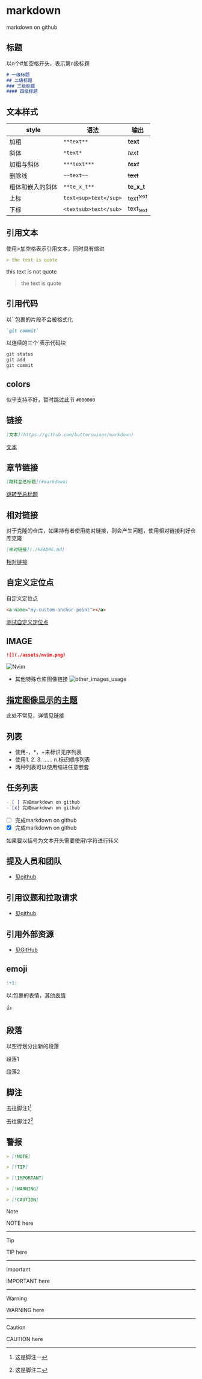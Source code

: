 # markdown

markdown on github

## 标题

以n个#加空格开头，表示第n级标题

```markdown
# 一级标题
## 二级标题
### 三级标题
#### 四级标题
```

## 文本样式

| style | 语法| 输出|
| --------------- | --------------- | --------------- |
| 加粗 | `**text**` | **text** |
| 斜体 | `*text*` | *text* |
| 加粗与斜体 | `***text***` | ***text*** |
| 删除线 | `~~text~~` | ~~text~~ |
| 粗体和嵌入的斜体 | `**te_x_t**` | **te_x_t** |
| 上标 | `text<sup>text</sup>` | text<sup>text</sup> |
| 下标| `<textsub>text</sub>` | text<sub>text</sub> |

## 引用文本

使用>加空格表示引用文本，同时具有缩进

```markdown
> the text is quote
```

this text is not quote
> the text is quote

## 引用代码

以``包裹的片段不会被格式化

```markdown
`git commit`
```

以连续的三个`表示代码块

```markdown
git status
git add
git commit
```

## colors

似乎支持不好，暂时跳过此节
`#000000`

## 链接

```markdown
[文本](https://github.com/butterswings/markdown)
```

[文本](https://github.com/butterswings/markdown)

## 章节链接

```markdown
[跳转至总标题](#markdown)
```

[跳转至总标题](#markdown)

## 相对链接

对于克隆的仓库，如果持有者使用绝对链接，则会产生问题，使用相对链接利好仓库克隆

```markdown
[相对链接](./README.md)
```

[相对链接](./README.md)

## 自定义定位点

<a name="my-custom-anchor-point">自定义定位点</a>

```markdown
<a name="my-custom-anchor-point"></a>
```

[测试自定义定位点](#my-custom-anchor-point)

## IMAGE

```markdown
![](./assets/nvim.png)
```

![Nvim](./assets/nvim.png)

- 其他特殊仓库图像链接
![other_images_usage](./assets/other_images_usage.png)

## [指定图像显示的主题](https://docs.github.com/zh/get-started/writing-on-github/getting-started-with-writing-and-formatting-on-github/basic-writing-and-formatting-syntax#specifying-the-theme-an-image-is-shown-to)

此处不常见，详情见链接

## 列表

- 使用-，*，+来标识无序列表
- 使用1. 2. 3. ...... n.标识顺序列表
- 两种列表可以使用缩进任意嵌套

## 任务列表

```markdown
- [ ] 完成markdown on github
- [x] 完成markdown on github
```

- [ ] 完成markdown on github
- [x] 完成markdown on github

如果要以括号为文本开头需要使用\字符进行转义

## 提及人员和团队

- [见github](https://docs.github.com/zh/get-started/writing-on-github/getting-started-with-writing-and-formatting-on-github/basic-writing-and-formatting-syntax#mentioning-people-and-teams)

## 引用议题和拉取请求

- [见github](https://docs.github.com/zh/get-started/writing-on-github/getting-started-with-writing-and-formatting-on-github/basic-writing-and-formatting-syntax#referencing-issues-and-pull-requests)

## 引用外部资源

- [见GitHub](https://docs.github.com/zh/get-started/writing-on-github/getting-started-with-writing-and-formatting-on-github/basic-writing-and-formatting-syntax#referencing-external-resources)

## emoji

```markdown
:+1:
```

以:包裹的表情，[其他表情](https://github.com/ikatyang/emoji-cheat-sheet/blob/master/README.md)

:+1:

## 段落

以空行划分出新的段落

段落1

段落2

## 脚注

去往脚注1[^1]

去往脚注2[^2]

[^1]: 这是脚注一
[^2]: 这是脚注二

## 警报

```markdown
> [!NOTE]

> [!TIP]

> [!IMPORTANT]

> [!WARNING]

> [!CAUTION]
```

> [!NOTE]
> NOTE here
---
> [!TIP]
> TIP here
---
> [!IMPORTANT]
> IMPORTANT here
---
> [!WARNING]
> WARNING here
---
> [!CAUTION]
> CAUTION here
